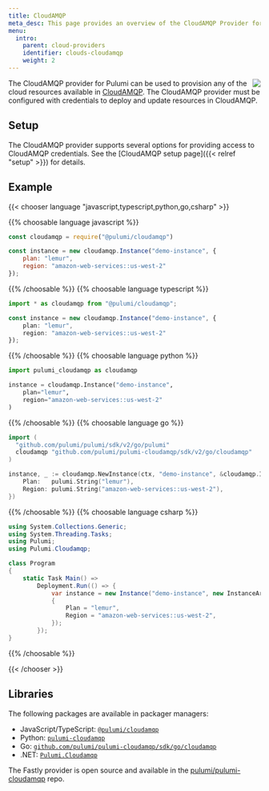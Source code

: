 ```yaml
---
title: CloudAMQP
meta_desc: This page provides an overview of the CloudAMQP Provider for Pulumi.
menu:
  intro:
    parent: cloud-providers
    identifier: clouds-cloudamqp
    weight: 2
---
```


<img src="/logos/tech/cloudamqp.png" align="right" class="h-16 px-8 pb-4">

The CloudAMQP provider for Pulumi can be used to provision any of the cloud resources available in [CloudAMQP](https://www.cloudamqp.com/).
The CloudAMQP provider must be configured with credentials to deploy and update resources in CloudAMQP.

## Setup

The CloudAMQP provider supports several options for providing access to CloudAMQP credentials.  See the [CloudAMQP setup page]({{< relref "setup" >}}) for details.

## Example

{{< chooser language "javascript,typescript,python,go,csharp" >}}

{{% choosable language javascript %}}

```javascript
const cloudamqp = require("@pulumi/cloudamqp")

const instance = new cloudamqp.Instance("demo-instance", {
    plan: "lemur",
    region: "amazon-web-services::us-west-2"
});
```

{{% /choosable %}}
{{% choosable language typescript %}}

```typescript
import * as cloudamqp from "@pulumi/cloudamqp";

const instance = new cloudamqp.Instance("demo-instance", {
    plan: "lemur",
    region: "amazon-web-services::us-west-2"
});
```

{{% /choosable %}}
{{% choosable language python %}}

```python
import pulumi_cloudamqp as cloudamqp

instance = cloudamqp.Instance("demo-instance",
    plan="lemur",
    region="amazon-web-services::us-west-2"
)
```

{{% /choosable %}}
{{% choosable language go %}}

```go
import (
  "github.com/pulumi/pulumi/sdk/v2/go/pulumi"
  cloudamqp "github.com/pulumi/pulumi-cloudamqp/sdk/v2/go/cloudamqp"
)

instance, _ := cloudamqp.NewInstance(ctx, "demo-instance", &cloudamqp.InstanceArgs{
	Plan:   pulumi.String("lemur"),
	Region: pulumi.String("amazon-web-services::us-west-2"),
})
```

{{% /choosable %}}
{{% choosable language csharp %}}

```csharp
using System.Collections.Generic;
using System.Threading.Tasks;
using Pulumi;
using Pulumi.Cloudamqp;

class Program
{
    static Task Main() =>
        Deployment.Run(() => {
            var instance = new Instance("demo-instance", new InstanceArgs
            {
                Plan = "lemur",
                Region = "amazon-web-services::us-west-2",
            });
        });
}
```

{{% /choosable %}}

{{< /chooser >}}

## Libraries

The following packages are available in packager managers:

* JavaScript/TypeScript: [`@pulumi/cloudamqp`](https://www.npmjs.com/package/@pulumi/cloudamqp)
* Python: [`pulumi-cloudamqp`](https://pypi.org/project/pulumi-cloudamqp/)
* Go: [`github.com/pulumi/pulumi-cloudamqp/sdk/go/cloudamqp`](https://github.com/pulumi/pulumi-cloudamqp)
* .NET: [`Pulumi.Cloudamqp`](https://www.nuget.org/packages/Pulumi.Cloudamqp)

The Fastly provider is open source and available in the [pulumi/pulumi-cloudamqp](https://github.com/pulumi/pulumi-cloudamqp) repo.
